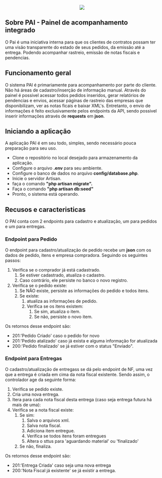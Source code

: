 <p align="center"><img src="http://www.mogiglass.com.br/shop/skin/frontend/base/default/images/mogiglass_logo.png"></p>


## Sobre PAI - Painel de acompanhamento integrado

O Pai é uma iniciativa interna para que os clientes de contratos possam ter uma visão transparente do estado de seus pedidos, da emissão até a entrega. Podendo acompanhar rastreio, emissão de notas fiscais e pendencias.

## Funcionamento geral

O sistema PAI é primariamente para acompanhamento por parte do cliente. Não há áreas de cadastro/inserção de informação manual. Através do painel é possivel acessar todos pedidos inseridos, gerar relatórios de pendencias e envios, acessar páginas de rastreio das empresas que disponibilizam, ver as notas ficais e baixar XML's. 
Entretanto, o envio de informações é feito exclusivamente pelos endpoints da API, sendo possivel inserir informações através de **requests** em **json**.

## Iniciando a aplicação

A aplicação PAI é em seu todo, simples, sendo necessário pouca preparação para seu uso.
- Clone o repositório no local desejado para armazenamento da aplicação.
- Configure o arquivo **.env** para seu ambiente.
- Configure o banco de dados no arquivo **config/database.php**.
- Inicie o servidor Artisan.
- faça o comando **"php artisan migrate".**
- Faça o comando **"php artisan db:seed"**
- Pronto, o sistema está operando. 

## Recusos e caracteristicas

O PAI conta com 2 endpoints para cadastro e atualização, um para pedidos e um para entregas. 

### Endpoint para Pedido

O endpoint para cadastro/atualização de pedido recebe um **json** com os dados de pedido, itens e empresa compradora. Seguindo os seguintes passos:

1. Verifica se o comprador já está cadastrado.
	1. Se estiver cadastrado, atualiza o cadastro.
	1. Caso contrário, ele persiste no banco o novo registro.
1. Verifica se o pedido existe:
	1. Se NÃO existe, persiste as informações do pedido e todos itens.
	1. Se existe:
		1. atualiza as informações de pedido.
		1. Verifica se os itens existem:
			1. Se sim, atualiza o item.
			1. Se não, persiste o novo item.


Os retornos desse endpoint são:
 - 201:'Pedido Criado' caso o pedido for novo
 - 201:'Pedido atalizado' caso já exista e alguma informação for atualizada
 - 200:'Pedido finalizado' se já estiver com o status "Enviado".

### Endpoint para Entregas

O cadastro/atualização de entregass se dá pelo endpoint de NF, uma vez que a entrega é criada em cima da nota fiscal existente. Sendo assim, o controlador age da seguinte forma:

1. Verifica se pedido existe.
1. Cria uma nova entrega.
1. Itera para cada nota fiscal desta entrega (caso seja entrega futura há mais de uma):
1. Verifica se a nota fiscal existe:
	1. Se sim:
		1. Salva o arquivos xml.
		1. Salva nota fiscal.
		1. Adiciona item entregue.
		1. Verifica se todos itens foram entregues
		1. Altera o sttus para 'aguardando material' ou 'finalizado'
	1. Se não, finaliza. 

 
Os retornos desse endpoint são:
 - 201:'Entrega Criada' caso seja uma nova entrega
 - 200:'Nota Fiscal já existente' se já existir a entrega.